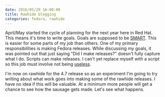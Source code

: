 ```yaml
---
date: 2016/05/20 16:00:00
title: Rawhide blogging
categories: fedora, rawhide
---
```

April/May started the cycle of planning for the next year here in Red Hat. This
means it's time to write goals. Goals are supposed to be
[SMART](https://en.wikipedia.org/wiki/SMART_criteria). This is easier for
some parts of my job than others. One of
my primary responsibilities is making Fedora releases. While discussing my
goals, it was pointed out that just saying "Did I make releases?" doesn't
fully capture what I do. Scripts can make releases. I can't yet replace myself
with a script so this job must involve not being [useless](http://dilbert.com/strip/2016-03-28).

I'm now on rawhide for the 4.7 release so as an experiment I'm going to try
writing about what work goes into making some of the rawhide releases. I have
no idea if this will be valuable. At a minimum more people will get a chance to
see how the sausage gets made. Let's see what happens.
